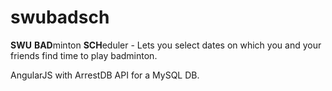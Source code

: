swubadsch
=========

**SWU** **BAD**minton **SCH**eduler - Lets you select dates on which you and your friends find time to play badminton.


AngularJS with ArrestDB API for a MySQL DB.

